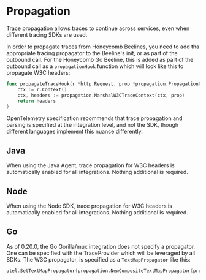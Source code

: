 # Propagation

Trace propagation allows traces to continue across services, even when different tracing SDKs are used.

In order to propagate traces from Honeycomb Beelines, you need to add tha appropriate tracing propagator to the Beeline's
init, or as part of the outbound call. For the Honeycomb Go Beeline, this is added as part of the outbound call as a 
`propagationHook` function which will look like this to propagate W3C headers: 
```go
func propagateTraceHook(r *http.Request, prop *propagation.PropagationContext) map[string]string {
	ctx := r.Context()
	ctx, headers := propagation.MarshalW3CTraceContext(ctx, prop)
	return headers
}
```

OpenTelemetry specification recommends that trace propagation and parsing is specified at the integration level, and not 
the SDK, though different languages implement this nuance differently.

## Java

When using the Java Agent, trace propagation for W3C headers is automatically enabled for all integrations. Nothing 
additional is required.

## Node

When using the Node SDK, trace propagation for W3C headers is automatically enabled for all integrations. Nothing 
additional is required.
## Go

As of 0.20.0, the Go Gorilla/mux integration does not specify a propagator. One can be specified with the 
TraceProvider which will be leveraged by all SDKs. The W3C propagator, is specified as a `TextMapPropagator` like this: 
```go
otel.SetTextMapPropagator(propagation.NewCompositeTextMapPropagator(propagation.TraceContext{}, propagation.Baggage{}))
```
